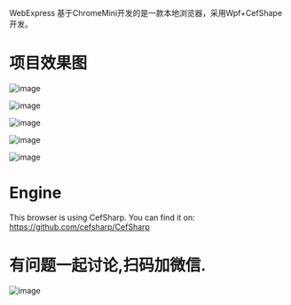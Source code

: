 WebExpress 基于ChromeMini开发的是一款本地浏览器，采用Wpf+CefShape开发。



# 项目效果图

 ![image](https://github.com/AXXZSTHL/GitHubImg/blob/master/1568862556(1).jpg?raw=true)

 ![image](https://github.com/AXXZSTHL/GitHubImg/blob/master/1568862565(1).jpg?raw=true)
 
 ![image](https://github.com/AXXZSTHL/GitHubImg/blob/master/1568862571(1).jpg?raw=true)
  
 ![image](https://github.com/AXXZSTHL/GitHubImg/blob/master/1568862582(1).jpg?raw=true)
   
 ![image](https://github.com/AXXZSTHL/GitHubImg/blob/master/1568862604(1).jpg?raw=true)



# Engine
This browser is using CefSharp. You can find it on: https://github.com/cefsharp/CefSharp


# 有问题一起讨论,扫码加微信.

![image](https://github.com/AXXZSTHL/GitHubImg/blob/master/微信图片_20190923155812.jpg?raw=true)
